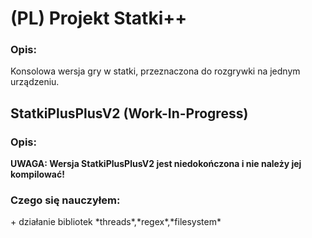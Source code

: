 <h1>(PL) Projekt Statki++</h1>

<h3>Opis:</h3>
Konsolowa wersja gry w statki, przeznaczona do rozgrywki na jednym urządzeniu.  

<h2>StatkiPlusPlusV2 (Work-In-Progress)</h2>

<h3>Opis:</h3>


**UWAGA: Wersja StatkiPlusPlusV2 jest niedokończona i nie należy jej kompilować!**

<h3>Czego się nauczyłem:</h3>
<p>+ działanie bibliotek *threads*,*regex*,*filesystem*</p>

